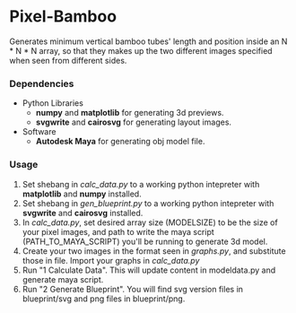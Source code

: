 # Pixel-Bamboo
Generates minimum vertical bamboo tubes' length and position inside an N * N * N array, so that they makes up the two different images specified when seen from different sides.

### Dependencies
* Python Libraries
  * **numpy** and **matplotlib** for generating 3d previews.
  * **svgwrite** and **cairosvg** for generating layout images.
* Software
  * **Autodesk Maya** for generating obj model file.

### Usage
1. Set shebang in *calc_data.py* to a working python intepreter with **matplotlib** and **numpy** installed. 
2. Set shebang in *gen_blueprint.py* to a working python intepreter with **svgwrite** and **cairosvg** installed. 
3. In *calc_data.py*, set desired array size (MODELSIZE) to be the size of your pixel images, and path to write the maya script (PATH_TO_MAYA_SCRIPT) you'll be running to generate 3d model.
4. Create your two images in the format seen in *graphs.py*, and substitute those in file. Import your graphs in *calc_data.py*
5. Run "1 Calculate Data". This will update content in modeldata.py and generate maya script.
6. Run "2 Generate Blueprint". You will find svg version files in blueprint/svg and png files in blueprint/png.
